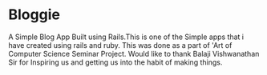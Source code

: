 # Bloggie
A Simple Blog App Built using Rails.This is one of the Simple apps that i have created using rails and ruby. This was done as a part of 'Art of Computer Science Seminar Project.
Would like to thank Balaji Vishwanathan Sir for Inspiring us and getting us into the habit of making things.